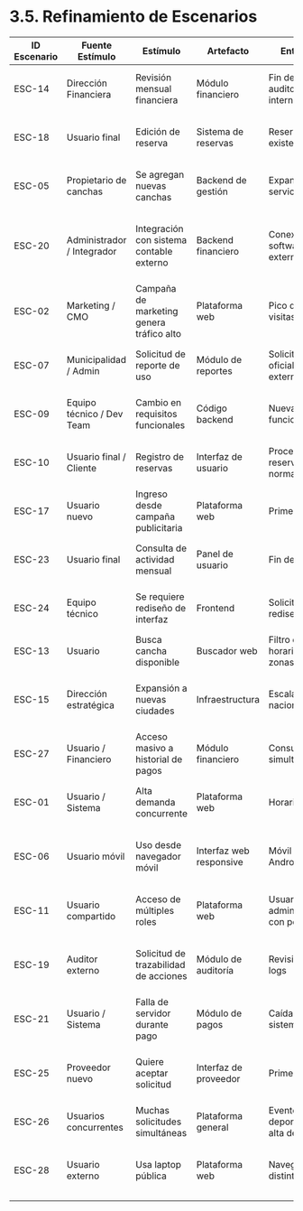 # 3.5. Refinamiento de Escenarios


| ID Escenario | Fuente Estímulo          | Estímulo                             | Artefacto             | Entorno                      | Respuesta                                          | Medida de Respuesta                             | Comentario                                    |
|--------------|--------------------------|------------------------------------|-----------------------|-----------------------------|--------------------------------------------------|------------------------------------------------|----------------------------------------------|
| ESC-14       | Dirección Financiera      | Revisión mensual financiera        | Módulo financiero     | Fin de mes, auditoría interna| Exportación clara de ingresos y egresos          | Reporte legible descargable en Excel o PDF      | Apoya la gestión contable del CFO             |
| ESC-18       | Usuario final             | Edición de reserva                 | Sistema de reservas   | Reserva existente            | Cambios aplicados sin errores ni duplicaciones   | Cambios reflejados al instante, sin fallo       | Mejora la percepción de control y calidad     |
| ESC-05       | Propietario de canchas    | Se agregan nuevas canchas          | Backend de gestión    | Expansión de servicios       | El sistema las gestiona sin perder rendimiento   | Manejo fluido de al menos 50 canchas nuevas     | Soporta crecimiento sin degradación           |
| ESC-20       | Administrador / Integrador| Integración con sistema contable externo | Backend financiero | Conexión a software externo  | Exportación en formato compatible con el sistema externo | Archivo .CSV/.XLS/.JSON válido              | Facilita conexión con otros sistemas contables externos |
| ESC-02       | Marketing / CMO           | Campaña de marketing genera tráfico alto | Plataforma web    | Pico de visitas              | El sistema responde sin errores ni lentitud      | Tiempo de respuesta < 2s para 100 usuarios concurrentes | Mejora experiencia y tasa de conversión       |
| ESC-07       | Municipalidad / Admin     | Solicitud de reporte de uso        | Módulo de reportes    | Solicitud oficial externa    | Generación automática de informe                  | Reporte entregado en menos de 1 minuto           | Refuerza transparencia institucional          |
| ESC-09       | Equipo técnico / Dev Team | Cambio en requisitos funcionales   | Código backend        | Nueva funcionalidad          | Actualización sin afectar usuarios                | Cero downtime durante despliegue                  | Facilita evolución del sistema sin interrupciones |
| ESC-10       | Usuario final / Cliente   | Registro de reservas               | Interfaz de usuario   | Proceso de reserva normal    | Confirmación inmediata y sin errores              | Confirmación en pantalla en menos de 3s          | Clave para la confianza de propietarios y usuarios |
| ESC-17       | Usuario nuevo             | Ingreso desde campaña publicitaria | Plataforma web        | Primera visita              | Onboarding guiado paso a paso                      | Tasa de finalización de onboarding > 80%         | Aumenta conversión de nuevos usuarios          |
| ESC-23       | Usuario final             | Consulta de actividad mensual      | Panel de usuario      | Fin de mes                   | Estadísticas visuales y fáciles de entender       | Resumen gráfico mensual generado automáticamente | Incentiva uso recurrente y autocontrol del usuario |
| ESC-24       | Equipo técnico            | Se requiere rediseño de interfaz   | Frontend              | Solicitud de rediseño        | Adaptación sin interrumpir servicio                | Interfaz actualizada sin downtime                  | Mejora continua sin afectar al usuario         |
| ESC-13       | Usuario                   | Busca cancha disponible             | Buscador web          | Filtro de horarios y zonas   | Resultados en menos de 2 segundos                   | Tiempo de respuesta < 2s                          | Optimiza experiencia de búsqueda                |
| ESC-15       | Dirección estratégica     | Expansión a nuevas ciudades         | Infraestructura       | Escalamiento nacional        | Sistema replica su arquitectura sin rediseño total | Nueva ciudad activa en menos de 1 semana          | Acompaña el crecimiento estratégico             |
| ESC-27       | Usuario / Financiero      | Acceso masivo a historial de pagos | Módulo financiero     | Consultas simultáneas        | Carga sin demoras ni bloqueos                       | Historial visible en < 2s con 1000 registros      | Soporta auditorías y consultas recurrentes     |
| ESC-01       | Usuario / Sistema         | Alta demanda concurrente            | Plataforma web        | Horario pico                 | El sistema sigue funcionando sin caerse            | 10 usuarios concurrentes sin error                 | Pruebas de carga con JMeter o Postman           |
| ESC-06       | Usuario móvil             | Uso desde navegador móvil           | Interfaz web responsive| Móvil (iOS, Android)         | Visualización y navegación completa                 | Experiencia fluida en dispositivos móviles        | Diseño adaptable para todos los navegadores móviles |
| ESC-11       | Usuario compartido        | Acceso de múltiples roles           | Plataforma web        | Usuario administrador con permisos | Roles definidos con restricciones claras         | Accesos separados por rol                          | Evita conflictos o errores por privilegios mal asignados |
| ESC-19       | Auditor externo           | Solicitud de trazabilidad de acciones | Módulo de auditoría  | Revisión de logs             | Sistema entrega historial completo de operaciones  | Trazabilidad total por ID y timestamp              | Refuerza cumplimiento normativo                 |
| ESC-21       | Usuario / Sistema         | Falla de servidor durante pago      | Módulo de pagos       | Caída del sistema            | Se cancela pago sin cobro o se reintenta           | Sin duplicidad de cobros                            | Aumenta confianza en el sistema de pagos        |
| ESC-25       | Proveedor nuevo           | Quiere aceptar solicitud            | Interfaz de proveedor | Primer uso                  | Flujo guiado paso a paso para completar acción     | 90% éxito en completar el proceso                   | Mejora adopción y disminuye errores              |
| ESC-26       | Usuarios concurrentes     | Muchas solicitudes simultáneas      | Plataforma general    | Evento deportivo o alta demanda | Sistema responde sin colapsar                       | >100 solicitudes concurrentes sin error             | Requiere arquitectura escalable                   |
| ESC-28       | Usuario externo           | Usa laptop pública                  | Plataforma web        | Navegador distinto           | Interfaz y funcionalidad son iguales                | Misma experiencia visual y funcional               | Consistencia multiplataforma garantiza usabilidad universal |


